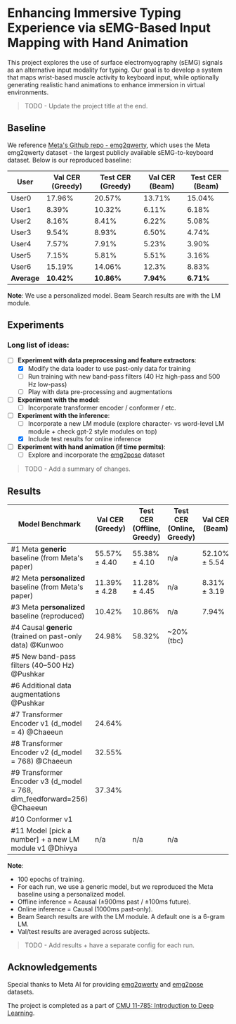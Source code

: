 # Enhancing Immersive Typing Experience via sEMG-Based Input Mapping with Hand Animation

This project explores the use of surface electromyography (sEMG) signals as an alternative input modality for typing. Our goal is to develop a system that maps wrist-based muscle activity to keyboard input, while optionally generating realistic hand animations to enhance immersion in virtual environments. 

> TODO - Update the project title at the end.

## Baseline

We reference [Meta's Github repo - emg2qwerty](https://github.com/facebookresearch/emg2qwerty), which uses the Meta emg2qwerty dataset - the largest publicly available sEMG-to-keyboard dataset. Below is our reproduced baseline:

| User       | Val CER (Greedy) | Test CER (Greedy) | Val CER (Beam)         | Test CER (Beam)         |
|------------|------------------|-------------------|------------------------|-------------------------|
| User0      |    17.96%         | 20.57%            |     13.71%                  | 15.04%                  |
| User1      |    8.39%             | 10.32%            |  6.11%                      | 6.18%                   |
| User2      |     8.16%             | 8.41%             |  6.22%                      | 5.08%                   |
| User3      |      9.54%            | 8.93%             |  6.50%                      | 4.74%                   |
| User4      |      7.57%            | 7.91%             |  5.23%                      | 3.90%                   |
| User5      |      7.15%            | 5.81%             |   5.51%                     | 3.16%                   |
| User6      |       15.19%           | 14.06%            |     12.3%                   | 8.83%                   |
| **Average**|       **10.42%**          | **10.86%**        |     **7.94%**                  | **6.71%**               |

**Note**: We use a personalized model. Beam Search results are with the LM module. 

## Experiments

### Long list of ideas:

- [ ] **Experiment with data preprocessing and feature extractors**: 
  - [x] Modify the data loader to use past-only data for training  
  - [ ] Run training with new band-pass filters (40 Hz high-pass and 500 Hz low-pass)
  - [ ] Play with data pre-processing and augmentations 
- [ ] **Experiment with the model**: 
  - [ ] Incorporate transformer encoder / conformer / etc. 
- [ ] **Experiment with the inference**:
  - [ ] Incorporate a new LM module (explore character- vs word-level LM module + check gpt-2 style modules on top)
  - [x] Include test results for online inference
- [ ] **Experiment with hand animation (if time permits)**:
  - [ ] Explore and incorporate the [emg2pose](https://github.com/facebookresearch/emg2pose) dataset  

> TODO - Add a summary of changes.

## Results

| Model Benchmark    | Val CER (Greedy) | Test CER (Offline, Greedy) | Test CER (Online, Greedy) | Val CER (Beam) | Test CER (Offline, Beam) | Test CER (Online, Beam) |
|--------------------|------------------|----------------------------|---------------------------|----------------|--------------------------|-------------------------|
| #1 Meta **generic** baseline (from Meta's paper)            |  55.57% ± 4.40     |    55.38% ± 4.10   |    n/a      |  52.10% ± 5.54   |    51.78% ± 4.61   |    n/a     |
| #2 Meta **personalized** baseline (from Meta's paper)       |  11.39% ± 4.28     |    11.28% ± 4.45   |    n/a      |  8.31% ± 3.19    |    6.95% ± 3.61    |    n/a     |
| #3 Meta **personalized** baseline (reproduced)              |     10.42%         |    10.86%          |    n/a      |    7.94%         |    6.71%           |    n/a     |
| #4 Causal **generic** (trained on past-only data) @Kunwoo   |  24.98%            |   58.32%           |  ~20% (tbc) |         |         |         |
| #5 New band-pass filters (40–500 Hz) @Pushkar                    |               |         |         |         |         |         |
| #6 Additional data augmentations @Pushkar                        |         |         |         |         |         |         |
| #7 Transformer Encoder v1 (d_model = 4) @Chaeeun                 | 24.64%  |         |         |         |         |         |
| #8 Transformer Encoder v2 (d_model = 768) @Chaeeun               | 32.55%   |         |         |         |         |         |
| #9 Transformer Encoder v3 (d_model = 768, dim_feedforward=256) @Chaeeun | 37.34%   |         |         |         |         |         |
| #10 Conformer v1                                                  |         |         |         |         |         |         |
| #11 Model [pick a number] + a new LM module v1 @Dhivya            |   n/a      |    n/a      |     n/a     |         |         |         |

**Note**: 
- 100 epochs of training.
- For each run, we use a generic model, but we reproduced the Meta baseline using a personalized model. 
- Offline inference = Acausal (±900ms past / ±100ms future).
- Online inference = Causal (1000ms past-only).
- Beam Search results are with the LM module. A default one is a 6-gram LM. 
- Val/test results are averaged across subjects.

> TODO - Add results + have a separate config for each run. 
  
## Acknowledgements

Special thanks to Meta AI for providing [emg2qwerty](https://github.com/facebookresearch/emg2qwerty) and [emg2pose](https://github.com/facebookresearch/emg2pose) datasets.

The project is completed as a part of [CMU 11-785: Introduction to Deep Learning](https://deeplearning.cs.cmu.edu/S25/index.html).
